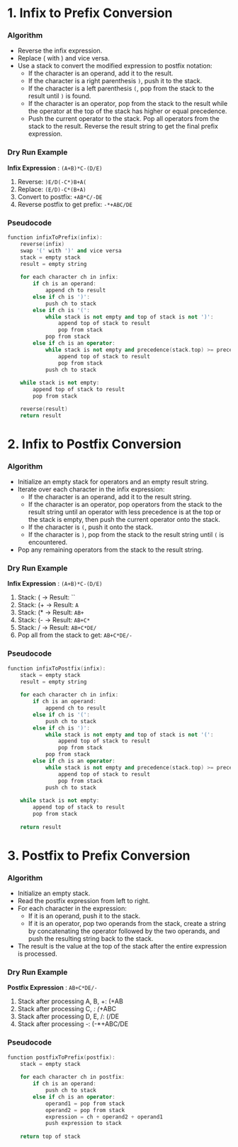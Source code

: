 # 1. Infix to Prefix Conversion
### Algorithm
* Reverse the infix expression.
* Replace ( with ) and vice versa.
* Use a stack to convert the modified expression to postfix notation:
    * If the character is an operand, add it to the result.
    * If the character is a right parenthesis `)`, push it to the stack.
    * If the character is a left parenthesis `(`, pop from the stack to the result until `)` is found.
    * If the character is an operator, pop from the stack to the result while the operator at the top of the stack has higher or equal precedence.
    * Push the current operator to the stack.
Pop all operators from the stack to the result.
Reverse the result string to get the final prefix expression.
### Dry Run Example
**Infix Expression** : `(A+B)*C-(D/E)`
1. Reverse: `)E/D(-C*)B+A(`
2. Replace: `(E/D)-C*(B+A)`
3. Convert to postfix: `+AB*C/-DE`
4. Reverse postfix to get prefix: `-*+ABC/DE`

### Pseudocode
```cpp
function infixToPrefix(infix):
    reverse(infix)
    swap '(' with ')' and vice versa
    stack = empty stack
    result = empty string
    
    for each character ch in infix:
        if ch is an operand:
            append ch to result
        else if ch is ')':
            push ch to stack
        else if ch is '(':
            while stack is not empty and top of stack is not ')':
                append top of stack to result
                pop from stack
            pop from stack
        else if ch is an operator:
            while stack is not empty and precedence(stack.top) >= precedence(ch):
                append top of stack to result
                pop from stack
            push ch to stack
    
    while stack is not empty:
        append top of stack to result
        pop from stack

    reverse(result)
    return result
```

# 2. Infix to Postfix Conversion
### Algorithm

* Initialize an empty stack for operators and an empty result string.
* Iterate over each character in the infix expression:
    * If the character is an operand, add it to the result string.
    * If the character is an operator, pop operators from the stack to the result string until an operator with less precedence is at the top or the stack is empty, then push the current operator onto the stack.
    * If the character is `(`, push it onto the stack.
    * If the character is `)`, pop from the stack to the result string until `(` is encountered.
* Pop any remaining operators from the stack to the result string.

### Dry Run Example

**Infix Expression** : `(A+B)*C-(D/E)`

1. Stack: ( -> Result: ``
1. Stack: (+ -> Result: `A`
1. Stack: (* -> Result: `AB+`
1. Stack: (- -> Result: `AB+C*`
1. Stack: / -> Result: `AB+C*DE/`
1. Pop all from the stack to get: `AB+C*DE/-`

### Pseudocode
```cpp
function infixToPostfix(infix):
    stack = empty stack
    result = empty string
    
    for each character ch in infix:
        if ch is an operand:
            append ch to result
        else if ch is '(':
            push ch to stack
        else if ch is ')':
            while stack is not empty and top of stack is not '(':
                append top of stack to result
                pop from stack
            pop from stack
        else if ch is an operator:
            while stack is not empty and precedence(stack.top) >= precedence(ch):
                append top of stack to result
                pop from stack
            push ch to stack
    
    while stack is not empty:
        append top of stack to result
        pop from stack
    
    return result
```

# 3. Postfix to Prefix Conversion
### Algorithm

* Initialize an empty stack.
* Read the postfix expression from left to right.
* For each character in the expression:
    * If it is an operand, push it to the stack.
    * If it is an operator, pop two operands from the stack, create a string by concatenating the operator followed by the two operands, and push the resulting string back to the stack.
* The result is the value at the top of the stack after the entire expression is processed.

### Dry Run Example

**Postfix Expression** : `AB+C*DE/-`
1. Stack after processing A, B, +: (+AB
1. Stack after processing C, *: (*+ABC
1. Stack after processing D, E, /: (/DE
1. Stack after processing -: (-*+ABC/DE

### Pseudocode
```cpp
function postfixToPrefix(postfix):
    stack = empty stack
    
    for each character ch in postfix:
        if ch is an operand:
            push ch to stack
        else if ch is an operator:
            operand1 = pop from stack
            operand2 = pop from stack
            expression = ch + operand2 + operand1
            push expression to stack
    
    return top of stack

```